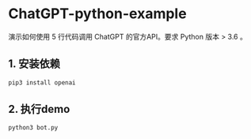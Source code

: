 # ChatGPT-python-example

演示如何使用 5 行代码调用 ChatGPT 的官方API。要求 Python 版本 > 3.6 。

## 1. 安装依赖

``` bash
pip3 install openai
```

## 2. 执行demo

``` bash
python3 bot.py
```